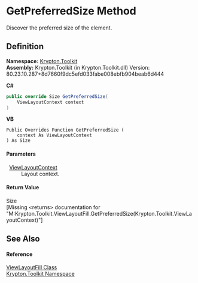 # GetPreferredSize Method


Discover the preferred size of the element.



## Definition
**Namespace:** <a href="79d2eac2-21f4-54ff-7552-b20c33c30600.md">Krypton.Toolkit</a>  
**Assembly:** Krypton.Toolkit (in Krypton.Toolkit.dll) Version: 80.23.10.287+8d7660f9dc5efd033fabe008ebfb904beab6d444

**C#**
``` C#
public override Size GetPreferredSize(
	ViewLayoutContext context
)
```
**VB**
``` VB
Public Overrides Function GetPreferredSize ( 
	context As ViewLayoutContext
) As Size
```



#### Parameters
<dl><dt>  <a href="d94d703a-56ce-4f85-7e5d-a7e3debed319.md">ViewLayoutContext</a></dt><dd>Layout context.</dd></dl>

#### Return Value
Size  
\[Missing &lt;returns&gt; documentation for "M:Krypton.Toolkit.ViewLayoutFill.GetPreferredSize(Krypton.Toolkit.ViewLayoutContext)"\]

## See Also


#### Reference
<a href="b166ff0f-dfe7-9b7f-e115-a89d980d7b55.md">ViewLayoutFill Class</a>  
<a href="79d2eac2-21f4-54ff-7552-b20c33c30600.md">Krypton.Toolkit Namespace</a>  
